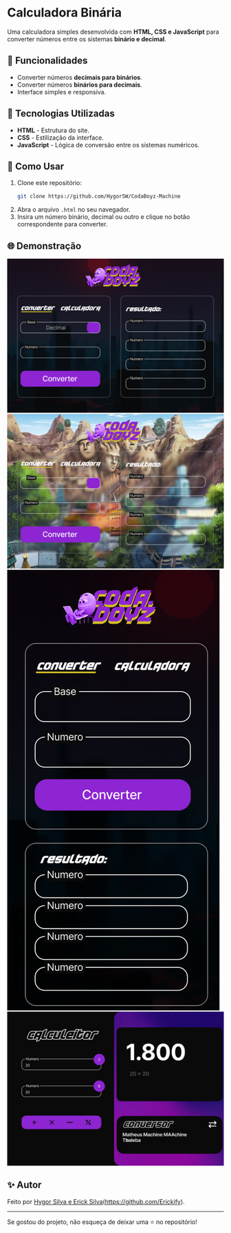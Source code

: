 # Calculadora Binária

Uma calculadora simples desenvolvida com **HTML, CSS e JavaScript** para converter números entre os sistemas **binário e decimal**.

## 🌟 Funcionalidades

- Converter números **decimais para binários**.
- Converter números **binários para decimais**.
- Interface simples e responsiva.

## 📝 Tecnologias Utilizadas

- **HTML** - Estrutura do site.
- **CSS** - Estilização da interface.
- **JavaScript** - Lógica de conversão entre os sistemas numéricos.

## 🔄 Como Usar

1. Clone este repositório:
   ```bash
   git clone https://github.com/HygorSW/CodaBoyz-Machine
   ```
2. Abra o arquivo `.html` no seu navegador.
3. Insira um número binário, decimal ou outro e clique no botão correspondente para converter.

## 🌐 Demonstração
![Captura de Tela](./prototipos/Tela2.png) 
![Captura de Tela](./prototipos/Tela1.png)
![Captura de Tela](./prototipos/mobile.png)
![Captura de Tela](./prototipos/TelaCalcu.png)




## ✨ Autor

Feito por [Hygor Silva e Erick Silva](https://github.com/HygorSW)(https://github.com/Erickify).

---

Se gostou do projeto, não esqueça de deixar uma ⭐ no repositório!

